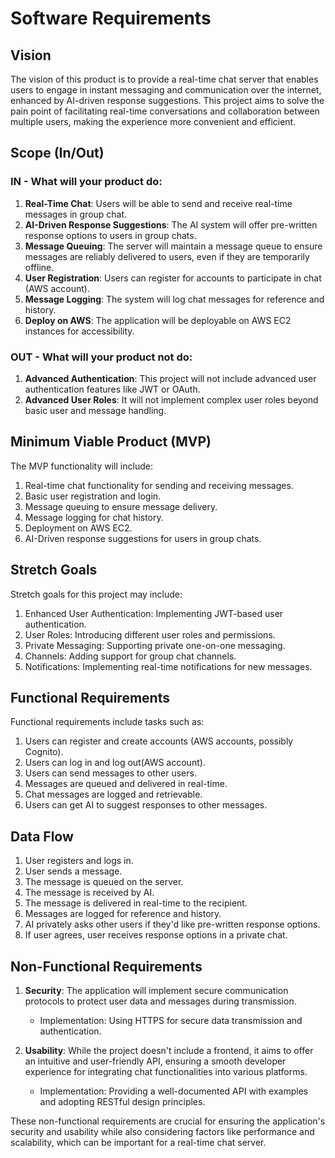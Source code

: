# Software Requirements

## Vision

The vision of this product is to provide a real-time chat server that enables users to engage in instant messaging and communication over the internet, enhanced by AI-driven response suggestions. This project aims to solve the pain point of facilitating real-time conversations and collaboration between multiple users, making the experience more convenient and efficient.

## Scope (In/Out)

### IN - What will your product do:

1. **Real-Time Chat**: Users will be able to send and receive real-time messages in group chat.
2. **AI-Driven Response Suggestions**: The AI system will offer pre-written response options to users in group chats.
3. **Message Queuing**: The server will maintain a message queue to ensure messages are reliably delivered to users, even if they are temporarily offline.
4. **User Registration**: Users can register for accounts to participate in chat (AWS account).
5. **Message Logging**: The system will log chat messages for reference and history.
6. **Deploy on AWS**: The application will be deployable on AWS EC2 instances for accessibility.

### OUT - What will your product not do:

1. **Advanced Authentication**: This project will not include advanced user authentication features like JWT or OAuth.
2. **Advanced User Roles**: It will not implement complex user roles beyond basic user and message handling.

## Minimum Viable Product (MVP)

The MVP functionality will include:

1. Real-time chat functionality for sending and receiving messages.
2. Basic user registration and login.
3. Message queuing to ensure message delivery.
4. Message logging for chat history.
5. Deployment on AWS EC2.
6. AI-Driven response suggestions for users in group chats.

## Stretch Goals

Stretch goals for this project may include:

1. Enhanced User Authentication: Implementing JWT-based user authentication.
2. User Roles: Introducing different user roles and permissions.
3. Private Messaging: Supporting private one-on-one messaging.
4. Channels: Adding support for group chat channels.
5. Notifications: Implementing real-time notifications for new messages.

## Functional Requirements

Functional requirements include tasks such as:

1. Users can register and create accounts (AWS accounts, possibly Cognito).
2. Users can log in and log out(AWS account).
3. Users can send messages to other users.
4. Messages are queued and delivered in real-time.
5. Chat messages are logged and retrievable.
6. Users can get AI to suggest responses to other messages.

## Data Flow

1. User registers and logs in.
2. User sends a message.
3. The message is queued on the server.
4. The message is received by AI.
5. The message is delivered in real-time to the recipient.
6. Messages are logged for reference and history.
7. AI privately asks other users if they'd like pre-written response options.
8. If user agrees, user receives response options in a private chat.

## Non-Functional Requirements

1. **Security**: The application will implement secure communication protocols to protect user data and messages during transmission.

   - Implementation: Using HTTPS for secure data transmission and authentication.

2. **Usability**: While the project doesn't include a frontend, it aims to offer an intuitive and user-friendly API, ensuring a smooth developer experience for integrating chat functionalities into various platforms.

   - Implementation: Providing a well-documented API with examples and adopting RESTful design principles.

These non-functional requirements are crucial for ensuring the application's security and usability while also considering factors like performance and scalability, which can be important for a real-time chat server.
